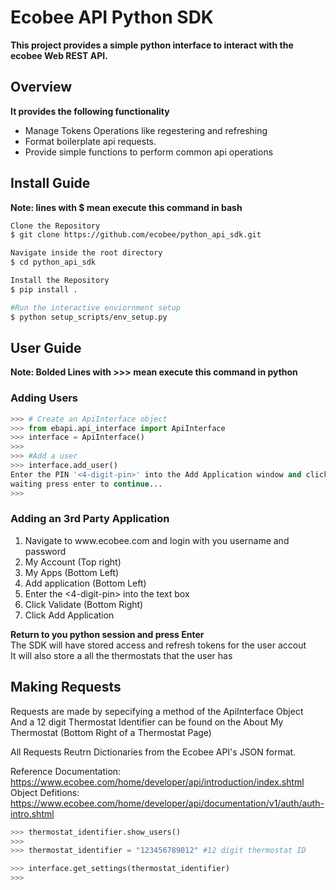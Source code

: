 <html>
  <body>
    <h1>Ecobee API Python SDK</h1>
    <b>This project provides a simple python interface to interact with the ecobee Web REST API.</b>
    <div>
      <h2>Overview</h2>
      <b>It provides the following functionality</b>
      <ul>
        <li>Manage Tokens Operations like regestering and refreshing</li>
        <li>Format boilerplate api requests.</li>
        <li>Provide simple functions to perform common api operations</li>
      </ul>
    </div>
      
<h2>Install Guide</h2>
<div>
  
<b>Note: lines with $ mean execute this command in bash</b><br>
  
``` bash
Clone the Repository
$ git clone https://github.com/ecobee/python_api_sdk.git

Navigate inside the root directory
$ cd python_api_sdk

Install the Repository
$ pip install .

#Run the interactive enviornment setup
$ python setup_scripts/env_setup.py
```
</div>

<h2>User Guide</h2>
<div>
  <b>Note: Bolded Lines with >>> mean execute this command in python</b>

  <h3>Adding Users</h3>
  
``` python
>>> # Create an ApiInterface object
>>> from ebapi.api_interface import ApiInterface
>>> interface = ApiInterface()
>>> 
>>> #Add a user
>>> interface.add_user()
Enter the PIN '<4-digit-pin>' into the Add Application window and click Add Application<br>
waiting press enter to continue...
>>> 
```


<h3>Adding an 3rd Party Application</h3>
<ol>
  <li>Navigate to www.ecobee.com and login with you username and password</li>
  <li>My Account (Top right)</li>
  <li>My Apps (Bottom Left)</li>
  <li>Add application (Bottom Left)</li>
  <li>Enter the <4-digit-pin> into the text box</li>
  <li>Click Validate (Bottom Right)</li>
  <li>Click Add Application</li>
</ol>

<b>Return to you python session and press Enter</b><br>
The SDK will have stored access and refresh tokens for the user accout<br>
It will also store a all the thermostats that the user has<br>
</div>
<div>
  <h2>Making Requests</h2>
  Requests are made by sepecifying a method of the ApiInterface Object<br>
  And a 12 digit Thermostat Identifier can be found on the About My Thermostat (Bottom Right of a Thermostat Page)<br>
  
All Requests Reutrn Dictionaries from the Ecobee API's JSON format.

Reference Documentation: https://www.ecobee.com/home/developer/api/introduction/index.shtml<br>
Object Defitions: https://www.ecobee.com/home/developer/api/documentation/v1/auth/auth-intro.shtml<br>


``` python
>>> thermostat_identifier.show_users()
>>> 
>>> thermostat_identifier = "123456789012" #12 digit thermostat ID

>>> interface.get_settings(thermostat_identifier)
>>> 
```
</div>
</body>
</html>

